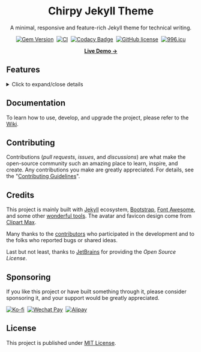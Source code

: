 <div align="center">

# Chirpy Jekyll Theme

A minimal, responsive and feature-rich Jekyll theme for technical writing.

[![Gem Version](https://img.shields.io/gem/v/jekyll-theme-chirpy?color=brightgreen)][gem]&nbsp;
[![CI](https://github.com/cotes2020/jekyll-theme-chirpy/actions/workflows/ci.yml/badge.svg?branch=master&event=push)][ci]&nbsp;
[![Codacy Badge](https://app.codacy.com/project/badge/Grade/4e556876a3c54d5e8f2d2857c4f43894)][codacy]&nbsp;
[![GitHub license](https://img.shields.io/github/license/cotes2020/jekyll-theme-chirpy.svg)][license]&nbsp;
[![996.icu](https://img.shields.io/badge/link-996.icu-%23FF4D5B.svg)](https://996.icu)

[**Live Demo →**][demo]

  <!-- [![Devices Mockup](https://chirpy-img.netlify.app/commons/devices-mockup.png)][demo] -->

</div>

## Features

<details>
  <summary>Click to expand/close details</summary>
  &nbsp;

- Dark / Light Theme Mode
- Localized UI language
- Pinned Posts on Home Page
- Hierarchical Categories
- Trending Tags
- Table of Contents
- Last Modified Date
- Syntax Highlighting
- Mathematical Expressions
- Mermaid Diagrams & Flowcharts
- Dark / Light Mode Images
- Embed Videos
- Disqus / Giscus / Utterances Comments
- Built-in Search
- Atom Feeds
- PWA
- Google Analytics
- SEO & Performance Optimization

</details>

## Documentation

To learn how to use, develop, and upgrade the project, please refer to the [Wiki][wiki].

## Contributing

Contributions (_pull requests_, _issues_, and _discussions_) are what make the open-source community such an amazing place
to learn, inspire, and create. Any contributions you make are greatly appreciated.
For details, see the "[Contributing Guidelines][contribute-guide]".

## Credits

This project is mainly built with [Jekyll][jekyllrb] ecosystem,
[Bootstrap][bootstrap], [Font Awesome][icons], and some other [wonderful tools][lib].
The avatar and favicon design come from [Clipart Max][image].

Many thanks to the [contributors][contributors] who participated in the development
and to the folks who reported bugs or shared ideas.

Last but not least, thanks to [JetBrains][jetbrains] for providing the _Open Source License_.

## Sponsoring

If you like this project or have built something through it, please consider sponsoring it, and your support would be greatly appreciated.

[![Ko-fi](https://img.shields.io/badge/Support_Me_on_Ko--fi-ff5e5b?logo=ko-fi&logoColor=white)][ko-fi]&nbsp;
[![Wechat Pay](https://img.shields.io/badge/Support_Me_on_WeChat-brightgreen?logo=wechat&logoColor=white)][donation]&nbsp;
[![Alipay](https://img.shields.io/badge/Support_Me_on_Alipay-blue?logo=alipay&logoColor=white)][donation]

## License

This project is published under [MIT License][license].

[gem]: https://rubygems.org/gems/jekyll-theme-chirpy
[ci]: https://github.com/cotes2020/jekyll-theme-chirpy/actions/workflows/ci.yml?query=event%3Apush+branch%3Amaster
[codacy]: https://app.codacy.com/gh/cotes2020/jekyll-theme-chirpy/dashboard?utm_source=gh&utm_medium=referral&utm_content=&utm_campaign=Badge_grade
[license]: https://github.com/cotes2020/jekyll-theme-chirpy/blob/master/LICENSE
[jekyllrb]: https://jekyllrb.com/
[bootstrap]: https://getbootstrap.com/
[icons]: https://fontawesome.com/
[image]: https://www.clipartmax.com/middle/m2i8b1m2K9Z5m2K9_ant-clipart-childrens-ant-cute/
[demo]: https://cotes2020.github.io/chirpy-demo/
[wiki]: https://github.com/cotes2020/jekyll-theme-chirpy/wiki
[contribute-guide]: https://github.com/cotes2020/jekyll-theme-chirpy/blob/master/docs/CONTRIBUTING.md
[contributors]: https://github.com/cotes2020/jekyll-theme-chirpy/graphs/contributors
[lib]: https://github.com/cotes2020/chirpy-static-assets
[jetbrains]: https://www.jetbrains.com/?from=jekyll-theme-chirpy
[ko-fi]: https://ko-fi.com/coteschung/
[donation]: https://sponsor.cotes.page/
